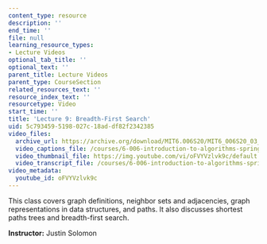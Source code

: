 ```yaml
---
content_type: resource
description: ''
end_time: ''
file: null
learning_resource_types:
- Lecture Videos
optional_tab_title: ''
optional_text: ''
parent_title: Lecture Videos
parent_type: CourseSection
related_resources_text: ''
resource_index_text: ''
resourcetype: Video
start_time: ''
title: 'Lecture 9: Breadth-First Search'
uid: 5c793459-5198-027c-18ad-df82f2342385
video_files:
  archive_url: https://archive.org/download/MIT6.006S20/MIT6_006S20_03_05_Lecture_9_300k.mp4
  video_captions_file: /courses/6-006-introduction-to-algorithms-spring-2020/45f2aafeec5e5d80b2550bf31e3b8870_oFVYVzlvk9c.vtt
  video_thumbnail_file: https://img.youtube.com/vi/oFVYVzlvk9c/default.jpg
  video_transcript_file: /courses/6-006-introduction-to-algorithms-spring-2020/ba6f7683ee058482cacfdc32bdf30e49_oFVYVzlvk9c.pdf
video_metadata:
  youtube_id: oFVYVzlvk9c
---
```


This class covers graph definitions, neighbor sets and adjacencies, graph representations in data structures, and paths. It also discusses shortest paths trees and breadth-first search.

**Instructor:** Justin Solomon